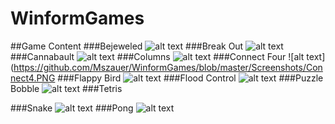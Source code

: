 # WinformGames
##Game Content
###Bejeweled 
![alt text](https://github.com/Mszauer/WinformGames/blob/master/Bejewled/Screenshots/Bejewled.PNG "Start Screen")
###Break Out
![alt text](https://github.com/Mszauer/WinformGames/blob/master/Screenshots/Breakout.PNG " ")
###Cannabault
![alt text](https://github.com/Mszauer/WinformGames/blob/master/Screenshots/Cannabault.PNG " ")
###Columns
![alt text](https://github.com/Mszauer/WinformGames/blob/master/Screenshots/Columns.PNG " ")
###Connect Four
![alt text](https://github.com/Mszauer/WinformGames/blob/master/Screenshots/Connect4.PNG
###Flappy Bird
![alt text](https://github.com/Mszauer/WinformGames/blob/master/Screenshots/FlappyBird.PNG " ")
###Flood Control
![alt text](https://github.com/Mszauer/WinformGames/blob/master/Screenshots/FloodControll2.PNG " ")
###Puzzle Bobble
![alt text](https://github.com/Mszauer/WinformGames/blob/master/Screenshots/PuzzleBobble.PNG " ")
###Tetris


###Snake
![alt text](https://github.com/Mszauer/WinformGames/blob/master/Screenshots/Snake.PNG " ")
###Pong
![alt text](https://github.com/Mszauer/WinformGames/blob/master/Screenshots/Pong.PNG " ")